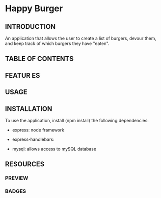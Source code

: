 # Happy Burger

## INTRODUCTION

An application that allows the user to create a list of burgers, devour them, and keep track of which burgers they have "eaten".

## TABLE OF CONTENTS

## FEATUR ES

## USAGE

## INSTALLATION

To use the application, install (npm install) the following dependencies:

* express: node framework

* express-handlebars: 

* mysql: allows access to mySQL database


## RESOURCES

### PREVIEW

### BADGES



